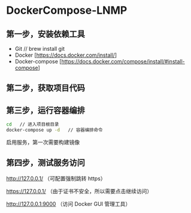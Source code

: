 # DockerCompose-LNMP

## 第一步，安装依赖工具

- Git  // brew install git
- Docker [<https://docs.docker.com/install/>]
- Docker-compose [<https://docs.docker.com/compose/install/#install-compose>]

## 第二步，获取项目代码

## 第三步，运行容器编排

```bash
cd   // 进入项目根目录
docker-compose up -d   // 容器编排命令
```

启用服务，第一次需要构建镜像

## 第四步，测试服务访问

<http://127.0.0.1/> （可配置强制跳转 https）

<https://127.0.0.1/>  （由于证书不安全，所以需要点击继续访问）

<http://127.0.0.1:9000> （访问 Docker GUI 管理工具）

